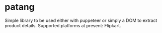 # patang
Simple library to be used either with puppeteer or simply a DOM to extract product details. Supported platforms at present: Flipkart.
